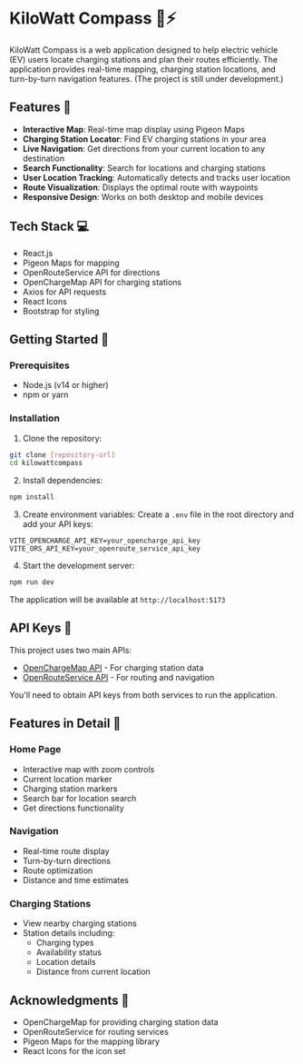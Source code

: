 # KiloWatt Compass 🚗⚡

KiloWatt Compass is a web application designed to help electric vehicle (EV) users locate charging stations and plan their routes efficiently. The application provides real-time mapping, charging station locations, and turn-by-turn navigation features. (The project is still under development.)

## Features 🌟

- **Interactive Map**: Real-time map display using Pigeon Maps
- **Charging Station Locator**: Find EV charging stations in your area
- **Live Navigation**: Get directions from your current location to any destination
- **Search Functionality**: Search for locations and charging stations
- **User Location Tracking**: Automatically detects and tracks user location
- **Route Visualization**: Displays the optimal route with waypoints
- **Responsive Design**: Works on both desktop and mobile devices

## Tech Stack 💻

- React.js
- Pigeon Maps for mapping
- OpenRouteService API for directions
- OpenChargeMap API for charging stations
- Axios for API requests
- React Icons
- Bootstrap for styling

## Getting Started 🚀

### Prerequisites

- Node.js (v14 or higher)
- npm or yarn

### Installation

1. Clone the repository:
```bash
git clone [repository-url]
cd kilowattcompass
```

2. Install dependencies:
```bash
npm install
```

3. Create environment variables:
Create a `.env` file in the root directory and add your API keys:
```
VITE_OPENCHARGE_API_KEY=your_opencharge_api_key
VITE_ORS_API_KEY=your_openroute_service_api_key
```

4. Start the development server:
```bash
npm run dev
```

The application will be available at `http://localhost:5173`

## API Keys 🔑

This project uses two main APIs:
- [OpenChargeMap API](https://openchargemap.org/site/develop#api) - For charging station data
- [OpenRouteService API](https://openrouteservice.org/) - For routing and navigation

You'll need to obtain API keys from both services to run the application.

## Features in Detail 📝

### Home Page
- Interactive map with zoom controls
- Current location marker
- Charging station markers
- Search bar for location search
- Get directions functionality

### Navigation
- Real-time route display
- Turn-by-turn directions
- Route optimization
- Distance and time estimates

### Charging Stations
- View nearby charging stations
- Station details including:
  - Charging types
  - Availability status
  - Location details
  - Distance from current location

## Acknowledgments 🙏

- OpenChargeMap for providing charging station data
- OpenRouteService for routing services
- Pigeon Maps for the mapping library
- React Icons for the icon set
